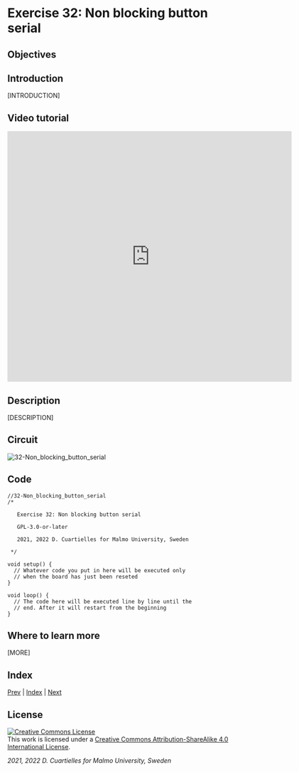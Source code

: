 # Exercise 32: Non blocking button serial

## Objectives



## Introduction

[INTRODUCTION]





## Video tutorial

<iframe src="https://player.vimeo.com/video/529116948?h=bb9d982e00" width="640" height="564" frameborder="0" allow="autoplay; fullscreen" allowfullscreen></iframe>

## Description

[DESCRIPTION]

## Circuit

![32-Non_blocking_button_serial]()

## Code

```c_cpp
//32-Non_blocking_button_serial
/*

   Exercise 32: Non blocking button serial

   GPL-3.0-or-later

   2021, 2022 D. Cuartielles for Malmo University, Sweden

 */

void setup() {
  // Whatever code you put in here will be executed only 
  // when the board has just been reseted
}

void loop() {
  // The code here will be executed line by line until the 
  // end. After it will restart from the beginning
}
```

## Where to learn more

[MORE]

## Index

[Prev](../31-Experiment_many_inputs/31-Experiment_many_inputs.md) |  [Index](../course_index.md) |  [Next](../33-Non_blocking_button_potentiometer/33-Non_blocking_button_potentiometer.md)

## License

<a rel="license" href="http://creativecommons.org/licenses/by-sa/4.0/"><img alt="Creative Commons License" style="border-width:0" src="https://i.creativecommons.org/l/by-sa/4.0/80x15.png" /></a><br />This work is licensed under a <a rel="license" href="http://creativecommons.org/licenses/by-sa/4.0/">Creative Commons Attribution-ShareAlike 4.0 International License</a>.

*2021, 2022 D. Cuartielles for Malmo University, Sweden*
